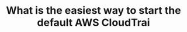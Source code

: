 ---
layout: answer
title: "What is the easiest way to start the default AWS CloudTrai"
blurb: "There is always an AWS CloudTrail service running that tracks 90 days worth of data. The default CloudTrail service does not need to be explicitly start"
quid: 42
---